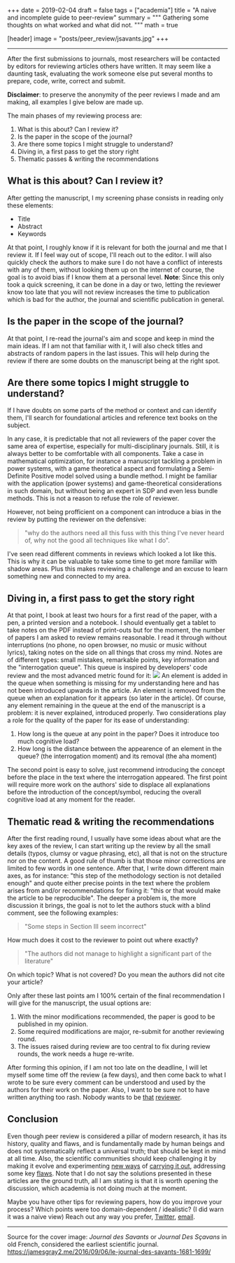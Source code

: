 +++
date = 2019-02-04
draft = false
tags = ["academia"]
title = "A naive and incomplete guide to peer-review"
summary = """
Gathering some thoughts on what worked and what did not.
"""
math = true

[header]
image = "posts/peer_review/jsavants.jpg"
+++

--------

After the first submissions to journals, most researchers will be contacted
by editors for reviewing articles others have written. It may seem like a
daunting task, evaluating the work someone else put several months to
prepare, code, write, correct and submit.

**Disclaimer**: to preserve the anonymity of the peer reviews I made and am
making, all examples I give below are made up.

The main phases of my reviewing process are:

1. What is this about? Can I review it?
2. Is the paper in the scope of the journal?
3. Are there some topics I might struggle to understand?
4. Diving in, a first pass to get the story right
5. Thematic passes & writing the recommendations

## What is this about? Can I review it?

After getting the manuscript, I my screening phase consists in
reading only these elements:
- Title
- Abstract
- Keywords

At that point, I roughly know if it is relevant for both the
journal and me that I review it. If I feel way out of scope, I'll reach out
to the editor. I will also quickly check the authors to make sure I do not have
a conflict of interests with any of them, without looking them up on the internet
of course, the goal is to avoid bias if I know them at a personal level.
**Note**: Since this only took a quick screening, it can be done in a day or two,
letting the reviewer know too late that you will not review increases
the time to publication which is bad for the author, the journal and scientific
publication in general.

## Is the paper in the scope of the journal?

At that point, I re-read the journal's aim and scope and keep in mind the main
ideas. If I am not that familiar with it, I will also check titles and abstracts
of random papers in the last issues. This will help during the review if
there are some doubts on the manuscript being at the right spot.

## Are there some topics I might struggle to understand?

If I have doubts on some parts of the method or context
and can identify them, I'll search for foundational articles and reference
text books on the subject.

In any case, it is predictable that not all reviewers of the paper cover
the same area of expertise, especially for multi-disciplinary
journals. Still, it is always better to be comfortable with all components.
Take a case in mathematical optimization, for instance a manuscript
tackling a problem in power systems, with a game theoretical aspect and
formulating a Semi-Definite Positive model solved using a bundle method.
I might be familiar with the application (power systems) and game-theoretical
considerations in such domain, but without being an expert in SDP and even less
bundle methods. This is not a reason to refuse the role of reviewer.

However, not being profficient on a component can introduce a bias in the
review by putting the reviewer on the defensive:

> "why do the authors need all this fuss with this thing I've never heard of,
why not the good all techniques like what I do".

I've seen read different comments in reviews which looked a lot like this.
This is why it can be valuable to take some time to get more familiar
with shadow areas. Plus this makes reviewing a challenge and an excuse
to learn something new and connected to my area.

## Diving in, a first pass to get the story right

At that point, I book at least two hours for a first read of the paper,
with a pen, a printed version and a notebook. I should eventually get a
tablet to take notes on the PDF instead of print-outs but for the moment,
the number of papers I am asked to review remains reasonable.
I read it through without interruptions (no phone, no open browser, no music
or music without lyrics), taking notes on the side on all things that cross
my mind.
Notes are of different types: small mistakes, remarkable points, key information
and the "interrogation queue". This queue is inspired by developers' code review
and the most advanced metric found for it:
![](/img/posts/peer_review/wtfm.jpg)
An element is added in the queue when something is missing for my
understanding here and has not been introduced upwards in the article.
An element is removed from the queue when an explanation for it appears
(so later in the article). Of course, any element remaining in the queue
at the end of the manuscript is a problem: it is never explained,
introduced properly. Two considerations play a role for the quality of
the paper for its ease of understanding:

1. How long is the queue at any point in the paper? Does it introduce too much cognitive load?
2. How long is the distance between the appearence of an element in the queue? (the interrogation moment) and its removal (the aha moment)

The second point is easy to solve, just recommend introducing the concept
before the place in the text where the interrogation appeared.
The first point will require more work on the authors' side
to displace all explanations before the introduction of the concept/symbol,
reducing the overall cognitive load at any moment for the reader.

## Thematic read & writing the recommendations

After the first reading round, I usually have some ideas about what are the key
axes of the review, I can start writing up the review by all the small details
(typos, clumsy or vague phrasing, etc), all that is not on the structure nor on
the content. A good rule of thumb is that those minor corrections are limited
to few words in one sentence.
After that, I write down different main axes, as for instance:
"this step of the methodology section is not detailed enough" and quote
either precise points in the text where the problem arises from and/or
recommendations for fixing it: "this or that would make the article to be reproducible".
The deeper a problem is, the more discussion it brings, the goal is not to let
the authors stuck with a blind comment, see the following examples:

> "Some steps in Section III seem incorrect"

How much does it cost to the reviewer to point out where exactly?

> "The authors did not manage to highlight a significant part of the literature"

On which topic? What is not covered? Do you mean the authors did not cite your article?  

Only after these last points am I 100% certain of the final recommendation I
will give for the manuscript, the usual options are:

1. With the minor modifications recommended, the paper is good to be published in my opinion.
2. Some required modifications are major, re-submit for another reviewing round.
3. The issues raised during review are too central to fix during review rounds, the work needs a huge re-write.

After forming this opinion, if I am not too late on the deadline, I will
let myself some time off the review (a few days), and then come back to what
I wrote to be sure every comment can be understood and used by the authors for
their work on the paper. Also, I want to be sure not to have written anything
too rash. Nobody wants to be [that](https://twitter.com/thirdreviewer)
[reviewer](https://twitter.com/YourPaperSucks).

## Conclusion

Even though peer review is considered a pillar of modern research, it has its
history, quality and flaws, and is fundamentally made by human beings and
does not systematically reflect a universal truth; that should be kept in mind
at all time. Also, the scientific communities should keep challenging it by
making it evolve and experimenting [new ways](https://elifesciences.org/articles/36545)
of [carrying it out](http://www.theoj.org/), addressing some key
[flaws](http://www.immpressmagazine.com/peer-review-is-broken/). Note that I do
not say the solutions presented in these articles are the ground truth,
all I am stating is that it is worth opening the discussion, which academia
is not doing much at the moment.

Maybe you have other tips for reviewing papers, how do you improve your process?
Which points were too domain-dependent / idealistic? (I did warn it was a naive view)
Reach out any way you prefer, [Twitter](https://twitter.com/matbesancon),
[email](/#contact).

--------

Source for the cover image:
*Journal des Savants* or *Journal Des Sçavans* in old French, considered the earliest scientific journal.
https://jamesgray2.me/2016/09/06/le-journal-des-savants-1681-1699/
